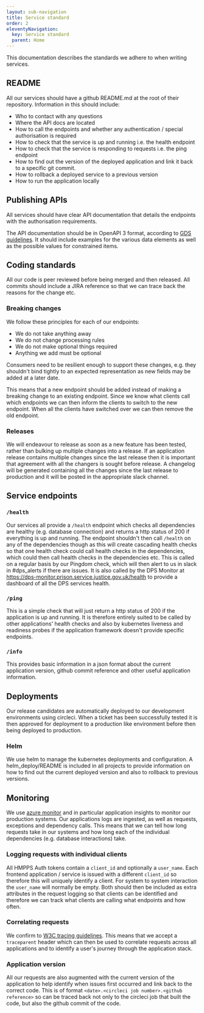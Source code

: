```yaml
---
layout: sub-navigation
title: Service standard
order: 2
eleventyNavigation:
  key: Service standard
  parent: Home
---
```

This documentation describes the standards we adhere to when writing services.

## README
All our services should have a github README.md at the root of their repository. Information in this should include:

* Who to contact with any questions
* Where the API docs are located
* How to call the endpoints and whether any authentication / special authorisation is required
* How to check that the service is up and running i.e. the health endpoint
* How to check that the service is responding to requests i.e. the ping endpoint
* How to find out the version of the deployed application and link it back to a specific git commit.
* How to rollback a deployed service to a previous version
* How to run the application locally

## Publishing APIs
All services should have clear API documentation that details the endpoints with the authorisation requirements.

The API documentation should be in OpenAPI 3 format, according to [GDS guidelines][openapi-3].
It should include examples for the various data elements as well as the possible values for constrained items.

## Coding standards
All our code is peer reviewed before being merged and then released.
All commits should include a JIRA reference so that we can trace back the reasons for the change etc.

### Breaking changes
We follow these principles for each of our endpoints:

* We do not take anything away
* We do not change processing rules
* We do not make optional things required
* Anything we add must be optional

Consumers need to be resilient enough to support these changes, e.g. they shouldn't bind tightly to an expected representation as new fields may be added at a later date.

This means that a new endpoint should be added instead of making a breaking change to an existing endpoint.
Since we know what clients call which endpoints we can then inform the clients to switch to the new endpoint.
When all the clients have switched over we can then remove the old endpoint.

### Releases
We will endeavour to release as soon as a new feature has been tested, rather than bulking up multiple changes into a release.
If an application release contains multiple changes since the last release then it is important that agreement with all the changers is sought before release.
A changelog will be generated containing all the changes since the last release to production and it will be posted in the appropriate slack channel.

## Service endpoints

### `/health`
Our services all provide a `/health` endpoint which checks all dependencies are healthy (e.g. database connection) and returns a http status of 200 if everything is up and running.
The endpoint shouldn't then call `/health` on any of the dependencies though as this will create cascading health checks so that one health check could call health checks in the dependencies, which could then call health checks in the dependencies etc.
This is called on a regular basis by our Pingdom check, which will then alert to us in slack in #dps_alerts if there are issues.
It is also called by the DPS Monitor at https://dps-monitor.prison.service.justice.gov.uk/health to provide a dashboard of all the DPS services health.

### `/ping`
This is a simple check that will just return a http status of 200 if the application is up and running.
It is therefore entirely suited to be called by other applications' health checks and also by kubernetes liveness and readiness probes if the application framework doesn't provide specific endpoints.

### `/info`
This provides basic information in a json format about the current application version, github commit reference and other useful application information.

## Deployments

Our release candidates are automatically deployed to our development environments using circleci.
When a ticket has been successfully tested it is then approved for deployment to a production like environment before then being deployed to production.

### Helm
We use helm to manage the kubernetes deployments and configuration.
A helm_deploy/README is included in all projects to provide information on how to find out the current deployed version and also to rollback to previous versions.

## Monitoring

We use [azure monitor][azure-monitor] and in particular application insights to monitor our production systems.
Our applications logs are ingested, as well as requests, exceptions and dependency calls.
This means that we can tell how long requests take in our systems and how long each of the individual dependencies (e.g. database interactions) take.

### Logging requests with individual clients
All HMPPS Auth tokens contain a `client_id` and optionally a `user_name`.
Each frontend application / service is issued with a different `client_id` so therefore this will uniquely identify a client.
For system to system interaction the `user_name` will normally be empty.
Both should then be included as extra attributes in the request logging so that clients can be identified and therefore we can track what clients are calling what endpoints and how often.

### Correlating requests
We confirm to [W3C tracing guidelines][w3c-tracing].
This means that we accept a `traceparent` header which can then be used to correlate requests across all applications and to identify a user's journey through the application stack.

### Application version
All our requests are also augmented with the current version of the application to help identify when issues first occurred and link back to the correct code.
This is of format `<date>.<circleci job number>.<github reference>` so can be traced back not only to the circleci job that built the code, but also the github commit of the code.

[openapi-3]: https://www.gov.uk/government/publications/recommended-open-standards-for-government/describing-restful-apis-with-openapi-3 "Describing RESTful APIs with OpenAPI 3"
[azure-monitor]: https://docs.microsoft.com/en-us/azure/azure-monitor/ "Azure Monitor documentation"
[w3c-tracing]: https://www.w3.org/TR/trace-context/ "Trace Context"